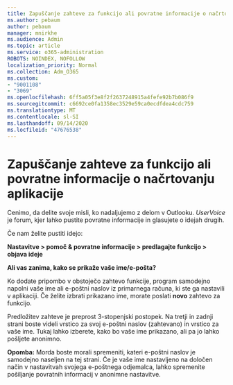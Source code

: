 ```yaml
---
title: Zapuščanje zahteve za funkcijo ali povratne informacije o načrtovanju aplikacije
ms.author: pebaum
author: pebaum
manager: mnirkhe
ms.audience: Admin
ms.topic: article
ms.service: o365-administration
ROBOTS: NOINDEX, NOFOLLOW
localization_priority: Normal
ms.collection: Adm_O365
ms.custom:
- "9001108"
- "3069"
ms.openlocfilehash: 6ff5a05f3e8f2f2637248915a4fefe92b7b086f9
ms.sourcegitcommit: c6692ce0fa1358ec3529e59ca0ecdfdea4cdc759
ms.translationtype: MT
ms.contentlocale: sl-SI
ms.lasthandoff: 09/14/2020
ms.locfileid: "47676538"
---
```

# <a name="leave-a-feature-request-or-feedback-on-app-design"></a>Zapuščanje zahteve za funkcijo ali povratne informacije o načrtovanju aplikacije

Cenimo, da delite svoje misli, ko nadaljujemo z delom v Outlooku. *UserVoice* je forum, kjer lahko pustite povratne informacije in glasujete o idejah drugih.  

Če nam želite pustiti idejo: 

**Nastavitve > pomoč & povratne informacije > predlagajte funkcijo > objava ideje** 

**Ali vas zanima, kako se prikaže vaše ime/e-pošta?**

Ko dodate pripombo v obstoječo zahtevo funkcije, program samodejno napolni vaše ime ali e-poštni naslov iz primarnega računa, ki ste ga nastavili v aplikaciji. Če želite izbrati prikazano ime, morate poslati **novo** zahtevo za funkcijo. 

Predložitev zahteve je preprost 3-stopenjski postopek. Na tretji in zadnji strani boste videli vrstico za svoj e-poštni naslov (zahtevano) in vrstico za vaše ime. Tukaj lahko izberete, kako bo vaše ime prikazano, ali pa jo lahko pošljete anonimno. 

**Opomba:** Morda boste morali spremeniti, kateri e-poštni naslov je samodejno naseljen na tej strani. Če je vaše ime nastavljeno na določen način v nastavitvah svojega e-poštnega odjemalca, lahko spremenite pošiljanje povratnih informacij v anonimne nastavitve. 
